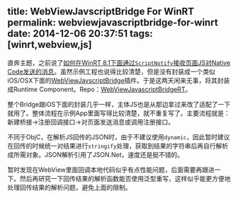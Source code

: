 title: WebViewJavscriptBridge For WinRT
permalink: webviewjavascriptbridge-for-winrt
date: 2014-12-06 20:37:51
tags: [winrt,webview,js]
---

直奔主题，之前说了[如何在WinRT 8.1下面通过`ScriptNotify`接收页面JS对Native Code发送的消息](/post/a-solution-for-any-hosts-to-notify-winrt-8-1-webview.html)。虽然示例工程也说得比较清楚，但是没有封装成一个类似iOS/OSX下面的[WebViewJavscriptBridge](https://github.com/marcuswestin/WebViewJavascriptBridge)插件。于是这两天闲来无事，将其封装成Runtime Component。Repo：[WebViewJavascriptBridgeRT](https://github.com/blastmann/WebViewJavascriptBridgeRT)。

整个Bridge跟iOS下面的封装几乎一样，主体JS也是从那边拿过来改了适配了一下就用了。整体流程在示例App里面写得比较清楚，就不重复写了。主要流程就是：新建桥接->注册回调接口->对页面发送消息或调用注册接口。

不同于ObjC，在解析JS回传的JSON时，由于不建议使用`dynamic`，因此暂时建议在回传的时候统一对结果进行`stringify`处理，获取到结果的字符串后再自行解析成所需对象。JSON解析引用了JSON.Net，速度还是挺不错的。

暂时发现在WebView里面回调本地代码似乎有点性能问题，后面需要再跟进一下。然后再研究一下回传结果的解析函数能否使用泛型重写，这样似乎能更方便地处理回传结果的解析问题，避免上面的限制。